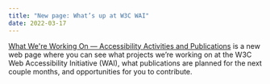 ```yaml
---
title: "New page: What’s up at W3C WAI"
date: 2022-03-17
---
```


<p><a href="https://www.w3.org/WAI/update/">What We're Working On &mdash; Accessibility Activities and Publications</a> is a new web page where you can see what projects we’re working on at the W3C Web Accessibility Initiative (WAI), what publications are planned for the next couple months, and opportunities for you to contribute.</p>
